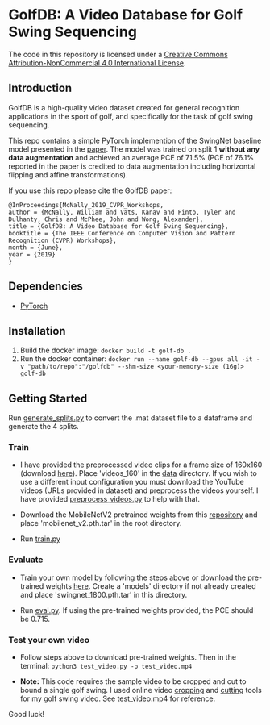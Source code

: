 # GolfDB: A Video Database for Golf Swing Sequencing

The code in this repository is licensed under a [Creative Commons Attribution-NonCommercial 4.0 International License](https://creativecommons.org/licenses/by-nc/4.0/). 

## Introduction
GolfDB is a high-quality video dataset created for general recognition applications 
in the sport of golf, and specifically for the task of golf swing sequencing. 

This repo contains a simple PyTorch implemention of the SwingNet baseline model presented in the 
[paper](https://arxiv.org/abs/1903.06528).
The model was trained on split 1 **without any data augmentation** and achieved an average PCE of 71.5% (PCE
of 76.1% reported in the paper is credited to data augmentation including horizontal flipping and affine 
transformations). 

If you use this repo please cite the GolfDB paper:
```
@InProceedings{McNally_2019_CVPR_Workshops,
author = {McNally, William and Vats, Kanav and Pinto, Tyler and Dulhanty, Chris and McPhee, John and Wong, Alexander},
title = {GolfDB: A Video Database for Golf Swing Sequencing},
booktitle = {The IEEE Conference on Computer Vision and Pattern Recognition (CVPR) Workshops},
month = {June},
year = {2019}
}
```

## Dependencies
* [PyTorch](https://pytorch.org/)

## Installation
1. Build the docker image:
`docker build -t golf-db .`
2. Run the docker container:
`docker run --name golf-db --gpus all -it -v "path/to/repo":"/golfdb" --shm-size <your-memory-size (16g)> golf-db`

## Getting Started
Run [generate_splits.py](./data/generate_splits.py) to convert the .mat dataset file to a dataframe and 
generate the 4 splits.

### Train
* I have provided the preprocessed video clips for a frame size of 160x160 (download 
[here](https://drive.google.com/file/d/1uBwRxFxW04EqG87VCoX3l6vXeV5T5JYJ/view?usp=sharing)). 
Place 'videos_160' in the [data](./data/) directory. 
If you wish to use a different input configuration you must download the YouTube videos (URLs provided in 
dataset) and preprocess the videos yourself. I have provided [preprocess_videos.py](./data/preprocess_videos.py) to
help with that.

* Download the MobileNetV2 pretrained weights from this [repository](https://github.com/tonylins/pytorch-mobilenet-v2) 
and place 'mobilenet_v2.pth.tar' in the root directory. 

* Run [train.py](train.py)

### Evaluate
* Train your own model by following the steps above or download the pre-trained weights 
[here](https://drive.google.com/file/d/1MBIDwHSM8OKRbxS8YfyRLnUBAdt0nupW/view?usp=sharing). Create a 'models' directory
if not already created and place 'swingnet_1800.pth.tar' in this directory.

* Run [eval.py](eval.py). If using the pre-trained weights provided, the PCE should be 0.715.  

### Test your own video
* Follow steps above to download pre-trained weights. Then in the terminal: `python3 test_video.py -p test_video.mp4`

* **Note:** This code requires the sample video to be cropped and cut to bound a single golf swing. 
I used online video [cropping](https://ezgif.com/crop-video) and [cutting](https://online-video-cutter.com/) 
tools for my golf swing video. See test_video.mp4 for reference.

Good luck!
